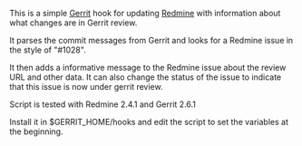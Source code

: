This is a simple [Gerrit][0] hook for updating [Redmine][1] with information about what changes
are in Gerrit review.

It parses the commit messages from Gerrit and looks for a Redmine issue in the style
of "#1028".

It then adds a informative message to the Redmine issue about the review URL and other
data. It can also change the status of the issue to indicate that this issue is now
under gerrit review.

Script is tested with Redmine 2.4.1 and Gerrit 2.6.1

Install it in $GERRIT_HOME/hooks and edit the script to set the variables at the beginning.

[0]:http://gerrit.googlecode.com
[1]:http://redmine.org
